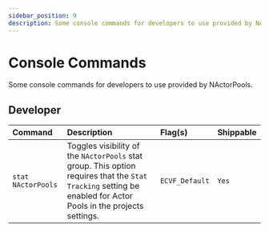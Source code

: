 ```yaml
---
sidebar_position: 9
description: Some console commands for developers to use provided by NActorPools.
---
```


# Console Commands

Some console commands for developers to use provided by NActorPools.

## Developer

|Command|Description|Flag(s)|Shippable|
|:--|:--|:--|:--|
|`stat NActorPools`| Toggles visibility of the `NActorPools` stat group. This option requires that the `Stat Tracking` setting be enabled for Actor Pools in the projects settings. |`ECVF_Default`|`Yes`|

